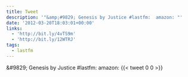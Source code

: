 ```yaml
---
title: Tweet
description: '"&amp;#9829; Genesis by Justice #lastfm:  amazon: "'
date: '2012-03-20T18:03:01+00:00'
links:
  - 'http://bit.ly/4vTS9m'
  - 'http://bit.ly/12WTRJ'
tags:
  - lastfm
---
```

&amp;#9829; Genesis by Justice #lastfm:  amazon: 
      {{< tweet 0 0 >}}
    
